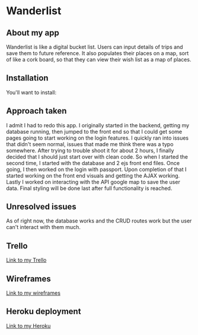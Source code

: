# Wanderlist

## About my app
Wanderlist is like a digital bucket list. Users can input details of trips and save them to future reference. It also populates
their places on a map, sort of like a cork board, so that they can view their wish list as a map of places.

## Installation
You'll want to install:

## Approach taken
I admit I had to redo this app. I originally started in the backend, getting my database running, then jumped to the front end
so that I could get some pages going to start working on the login features. I quickly ran into issues that didn't seem normal,
issues that made me think there was a typo somewhere. After trying to trouble shoot it for about 2 hours, I finally decided 
that I should just start over with clean code. So when I started the second time, I started with the database and 2 ejs front
end files. Once going, I then worked on the login with passport. Upon completion of that I started working on the front end 
visuals and getting the AJAX working. Lastly I worked on interacting with the API google map to save the user data. Final styling
will be done last after full functionality is reached.

## Unresolved issues
As of right now, the database works and the CRUD routes work but the user can't interact with them much.

## Trello
[Link to my Trello](https://trello.com/b/fKfXjHlF/project-2)

## Wireframes
[Link to my wireframes](../wireframes)

## Heroku deployment
[Link to my Heroku](https://git.heroku.com/shrouded-refuge-49977.git)
